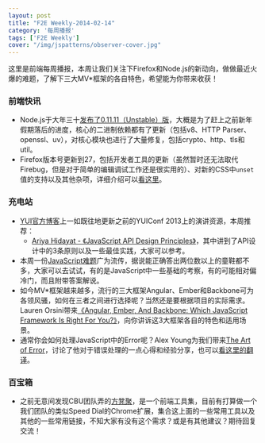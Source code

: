```yaml
---
layout: post
title: "F2E Weekly-2014-02-14"
category: '每周播报' 
tags: ['F2E Weekly']
cover: "/img/jspatterns/observer-cover.jpg"
---
```


这里是前端每周播报，本周让我们关注下Firefox和Node.js的新动向，做做最近火爆的难题，了解下三大MV*框架的各自特色，希望能为你带来收获！

<!--more-->

### 前端快讯

- Node.js于大年三十[发布了0.11.11（Unstable）版](http://blog.nodejs.org/2014/01/28/node-v0-11-11-unstable/)，大概是为了赶上之前新年假期落后的进度，核心的二进制依赖都有了更新（包括v8、HTTP Parser、openssl、uv），对核心模块也进行了大量修复，包括crypto、http、tls和util。
- Firefox版本号更新到27，包括开发者工具的更新（虽然暂时还无法取代Firebug，但是对于简单的编辑调试工作还是很实用的）、对新的CSS中`unset`值的支持以及其他杂项，详细介绍可以[看这里](http://www.sitepoint.com/whats-new-firefox-27/)。


### 充电站

- [YUI官方博客](http://yuiblog.com/)上一如既往地更新之前的YUIConf 2013上的演讲资源，本周推荐：
	- [Ariya Hidayat - 《JavaScript API Design Principles》](http://www.yuiblog.com/blog/2014/02/05/yuiconf-2013-ariya-hidayat-on-javascript-api-design-principles/)，其中讲到了API设计中的3条原则以及一些最佳实践，大家可以参考。
- 本周一份[JavaScript难题](http://javascript-puzzlers.herokuapp.com/)广为流传，据说能正确答出两位数以上的童鞋都不多，大家可以去试试，有的是JavaScript中一些基础的考察，有的可能相对偏冷门，而且附带答案解说。
- 如今MV*框架越来越多，流行的三大框架Angular、Ember和Backbone可为各领风骚，如何在三者之间进行选择呢？当然还是要根据项目的实际需求。Lauren Orsini带来[《Angular, Ember, And Backbone: Which JavaScript Framework Is Right For You?》](http://readwrite.com/2014/02/06/angular-backbone-ember-best-javascript-framework-for-you?utm_source=javascriptweekly&utm_medium=email#awesm=~ovqtE1McIc0daB)，向你讲诉这3大框架各自的特色和适用场景。
- 通常你会如何处理JavaScript中的Error呢？Alex Young为我们带来[The Art of Error](http://dailyjs.com/2014/01/30/exception-error/)，讨论了他对于错误处理的一点心得和经验分享，也可以[看这里的翻译](http://dickeylth.github.io/2014/02/07/theartoferror/)。

### 百宝箱

- 之前无意间发现CBU团队弄的[方凳聚](http://wd.alibaba-inc.com/ju/)，是一个前端工具集，目前有打算做一个我们团队的类似Speed Dial的Chrome扩展，集合这上面的一些常用工具以及其他的一些常用链接，不知大家有没有这个需求？或是有其他建议？期待回复交流！

